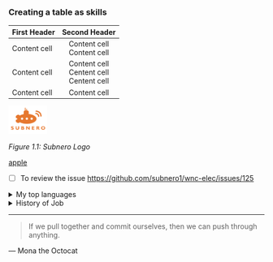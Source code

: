 ### Creating a table as skills

| First Header | Second Header |
| :--- | :---: |
| Content cell | Content cell <br> Content cell |
| Content cell | Content cell <br> Centent cell <br> Centent cell |
| Content cell | Content cell |

<p align="left"><img src="./image/subnero.png" width="15%"/></p>
<p align="left"><em>Figure 1.1: Subnero Logo</em></p>

[apple](http://apple.com)

- [ ] To review the issue https://github.com/subnero1/wnc-elec/issues/125

<details>
<summary>My top languages</summary>

| Rank | Languages |
|-----:|-----------|
|     1| Javascript|
|     2| Python    |
|     3| SQL       |

</details>

<details>
<summary>History of Job</summary>
- Daewoo <br>
- EC <br>
- DSM <br>
- UMS <br>
- Rextec System <br>
- WellTest <br>
- Fizix <br>
- Subnero <br>
</details>

---
> If we pull together and commit ourselves, then we can push through anything.

— Mona the Octocat
